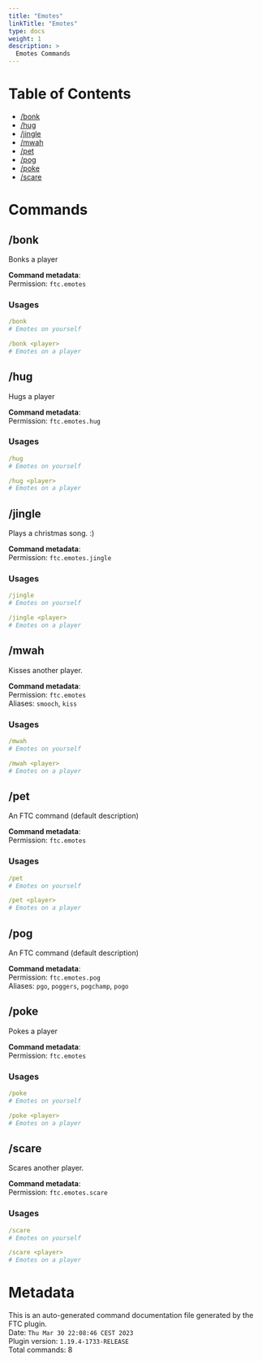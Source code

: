 ```yaml
---
title: "Emotes"
linkTitle: "Emotes"
type: docs
weight: 1
description: >
  Emotes Commands
---
```


# Table of Contents
- [/bonk](#commands_emotes_EmoteBonk)
- [/hug](#commands_emotes_EmoteHug)
- [/jingle](#commands_emotes_EmoteJingle)
- [/mwah](#commands_emotes_EmoteSmooch)
- [/pet](#commands_emotes_EmotePet)
- [/pog](#commands_emotes_EmotePog)
- [/poke](#commands_emotes_EmotePoke)
- [/scare](#commands_emotes_EmoteScare)

# Commands
## /bonk <a name="commands_emotes_EmoteBonk"></a>
Bonks a player  
  
**Command metadata**:  
Permission: `ftc.emotes`  
### Usages
```yaml
/bonk
# Emotes on yourself

/bonk <player>
# Emotes on a player
```

## /hug <a name="commands_emotes_EmoteHug"></a>
Hugs a player  
  
**Command metadata**:  
Permission: `ftc.emotes.hug`  
### Usages
```yaml
/hug
# Emotes on yourself

/hug <player>
# Emotes on a player
```

## /jingle <a name="commands_emotes_EmoteJingle"></a>
Plays a christmas song. :)  
  
**Command metadata**:  
Permission: `ftc.emotes.jingle`  
### Usages
```yaml
/jingle
# Emotes on yourself

/jingle <player>
# Emotes on a player
```

## /mwah <a name="commands_emotes_EmoteSmooch"></a>
Kisses another player.  
  
**Command metadata**:  
Permission: `ftc.emotes`  
Aliases: `smooch`, `kiss`  
### Usages
```yaml
/mwah
# Emotes on yourself

/mwah <player>
# Emotes on a player
```

## /pet <a name="commands_emotes_EmotePet"></a>
An FTC command (default description)  
  
**Command metadata**:  
Permission: `ftc.emotes`  
### Usages
```yaml
/pet
# Emotes on yourself

/pet <player>
# Emotes on a player
```

## /pog <a name="commands_emotes_EmotePog"></a>
An FTC command (default description)  
  
**Command metadata**:  
Permission: `ftc.emotes.pog`  
Aliases: `pgo`, `poggers`, `pogchamp`, `pogo`  

## /poke <a name="commands_emotes_EmotePoke"></a>
Pokes a player  
  
**Command metadata**:  
Permission: `ftc.emotes`  
### Usages
```yaml
/poke
# Emotes on yourself

/poke <player>
# Emotes on a player
```

## /scare <a name="commands_emotes_EmoteScare"></a>
Scares another player.  
  
**Command metadata**:  
Permission: `ftc.emotes.scare`  
### Usages
```yaml
/scare
# Emotes on yourself

/scare <player>
# Emotes on a player
```

# Metadata
This is an auto-generated command documentation file generated by the FTC plugin.  
Date: `Thu Mar 30 22:08:46 CEST 2023`  
Plugin version: `1.19.4-1733-RELEASE`  
Total commands: 8